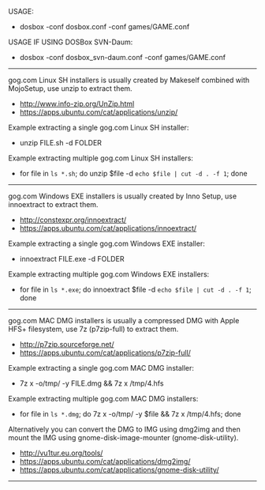 USAGE:
- dosbox -conf dosbox.conf -conf games/GAME.conf

USAGE IF USING DOSBox SVN-Daum:
- dosbox -conf dosbox_svn-daum.conf -conf games/GAME.conf


------------------------------------------------------------------------------------------------------------------------------------------
gog.com Linux SH installers is usually created by Makeself combined with MojoSetup, use unzip to extract them. 
- http://www.info-zip.org/UnZip.html 
- https://apps.ubuntu.com/cat/applications/unzip/

Example extracting a single gog.com Linux SH installer: 
- unzip FILE.sh -d FOLDER

Example extracting multiple gog.com Linux SH installers: 
- for file in `ls *.sh`; do unzip $file -d `echo $file | cut -d . -f 1`; done


------------------------------------------------------------------------------------------------------------------------------------------
gog.com Windows EXE installers is usually created by Inno Setup, use innoextract to extract them. 
- http://constexpr.org/innoextract/ 
- https://apps.ubuntu.com/cat/applications/innoextract/

Example extracting a single gog.com Windows EXE installer: 
- innoextract FILE.exe -d FOLDER

Example extracting multiple gog.com Windows EXE installers: 
- for file in `ls *.exe`; do innoextract $file -d `echo $file | cut -d . -f 1`; done


------------------------------------------------------------------------------------------------------------------------------------------
gog.com MAC DMG installers is usually a compressed DMG with Apple HFS+ filesystem, use 7z (p7zip-full) to extract them. 
- http://p7zip.sourceforge.net/ 
- https://apps.ubuntu.com/cat/applications/p7zip-full/

Example extracting a single gog.com MAC DMG installer: 
- 7z x -o/tmp/ -y FILE.dmg && 7z x /tmp/4.hfs

Example extracting multiple gog.com MAC DMG installers: 
- for file in `ls *.dmg`; do 7z x -o/tmp/ -y $file && 7z x /tmp/4.hfs; done

Alternatively you can convert the DMG to IMG using dmg2img and then mount the IMG using gnome-disk-image-mounter (gnome-disk-utility). 
- http://vu1tur.eu.org/tools/
- https://apps.ubuntu.com/cat/applications/dmg2img/ 
- https://apps.ubuntu.com/cat/applications/gnome-disk-utility/


------------------------------------------------------------------------------------------------------------------------------------------

